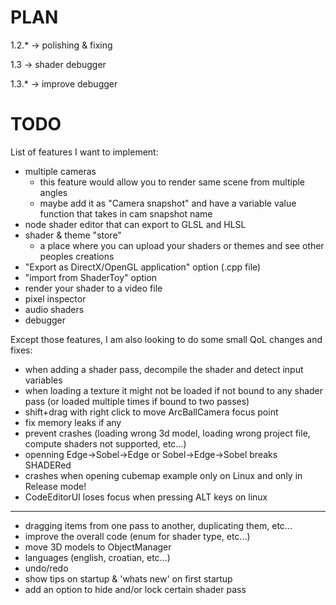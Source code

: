 # PLAN
 1.2.*  -> polishing & fixing

 1.3    -> shader debugger

 1.3.*  -> improve debugger
 
# TODO
List of features I want to implement:
 - multiple cameras
   - this feature would allow you to render same scene from multiple angles
   - maybe add it as "Camera snapshot" and have a variable value function that takes in cam snapshot name
 - node shader editor that can export to GLSL and HLSL
 - shader & theme "store"
   - a place where you can upload your shaders or themes and see other peoples creations
 - "Export as DirectX/OpenGL application" option (.cpp file)
 - "import from ShaderToy" option
 - render your shader to a video file
 - pixel inspector
 - audio shaders
 - debugger

Except those features, I am also looking to do some small QoL changes and fixes:
 - when adding a shader pass, decompile the shader and detect input variables
 - when loading a texture it might not be loaded if not bound to any shader pass (or loaded multiple times if bound to two passes)
 - shift+drag with right click to move ArcBallCamera focus point
 - fix memory leaks if any
 - prevent crashes (loading wrong 3d model, loading wrong project file, compute shaders not supported, etc...)
 - openning Edge->Sobel->Edge or Sobel->Edge->Sobel breaks SHADERed
 - crashes when opening cubemap example only on Linux and only in Release mode!
 - CodeEditorUI loses focus when pressing ALT keys on linux
---
 - dragging items from one pass to another, duplicating them, etc...
 - improve the overall code (enum for shader type, etc...)
 - move 3D models to ObjectManager
 - languages (english, croatian, etc...)
 - undo/redo
 - show tips on startup & 'whats new' on first startup
 - add an option to hide and/or lock certain shader pass